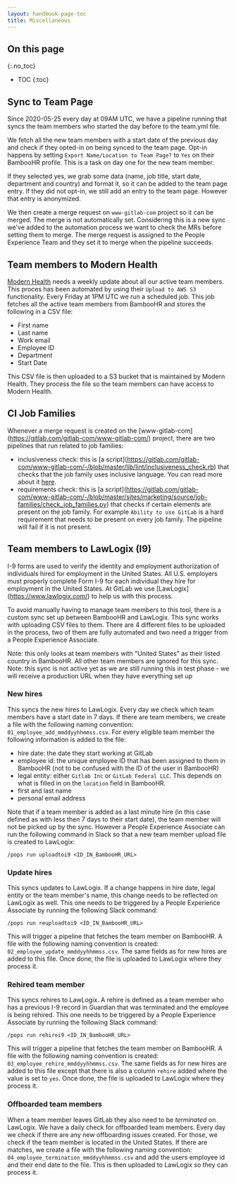 ```yaml
---
layout: handbook-page-toc
title: Miscellaneous
---
```


## On this page

{:.no_toc}

- TOC
{:toc}

## Sync to Team Page

Since 2020-05-25 every day at 09AM UTC, we have a pipeline running that syncs the team members who started
the day before to the team.yml file.

We fetch all the new team members with a start date of the previous day and check if they opted-in on
being synced to the team page. Opt-in happens by setting `Export Name/Location to Team Page?` to `Yes`
on their BambooHR profile. This is a task on day one for the new team member.

If they selected yes, we grab some data (name, job title, start date, department and country) and format it,
so it can be added to the team page entry. If they did not opt-in, we still add an entry to the team page.
However that entry is anonymized.

We then create a merge request on `www-gitlab-com` project so it can be merged. The merge is not automatically set.
Considering this is a new sync we've added to the automation process we want to check the MRs before setting them to merge.
The merge request is assigned to the People Experience Team and they set it to merge when the pipeline succeeds.

## Team members to Modern Health

[Modern Health](/handbook/total-rewards/benefits/modern-health) needs a weekly update about all our active
team members. This proces has been automated by using their `Upload to AWS S3` functionality. Every Friday
at 1PM UTC we run a scheduled job. This job fetches all the active team members from BambooHR and stores
the following in a CSV file:

- First name
- Last name
- Work email
- Employee ID
- Department
- Start Date

This CSV file is then uploaded to a S3 bucket that is maintained by Modern Health. They process the file
so the team members can have access to Modern Health.

## CI Job Families

Whenever a merge request is created on the [www-gitlab-com](<a href="https://gitlab.com/gitlab-com/www-gitlab-com/">https://gitlab.com/gitlab-com/www-gitlab-com/</a>) project, there are two pipelines that run related to job families:

- inclusiveness check: this is [a script](<a href="https://gitlab.com/gitlab-com/www-gitlab-com/-/blob/master/lib/lint/inclusiveness_check.rb">https://gitlab.com/gitlab-com/www-gitlab-com/-/blob/master/lib/lint/inclusiveness_check.rb</a>) that checks that the job family uses inclusive language. You can read more about it [here](/handbook/hiring/job-families/index.html#inclusive-language-check).
- requirements check: this is [a script](<a href="https://gitlab.com/gitlab-com/www-gitlab-com/-/blob/master/sites/marketing/source/job-families/check_job_families.py">https://gitlab.com/gitlab-com/www-gitlab-com/-/blob/master/sites/marketing/source/job-families/check_job_families.py</a>) that checks if certain elements are present on the job family. For example `Ability to use GitLab` is a hard requirement that needs to be present on every job family. The pipeline will fail if it is not present.

## Team members to LawLogix (I9)

I-9 forms are used to verify the identity and employment authorization of individuals hired for employment in the United States. All U.S. employers must properly complete Form I-9 for each individual they hire for employment in the United States. At GitLab we use [LawLogix](<a href="https://www.lawlogix.com/">https://www.lawlogix.com/</a>) to help us with this process.

To avoid manually having to manage team members to this tool, there is a custom sync set up between BambooHR and LawLogix. This sync works with uploading CSV files to them. There are 4 different files to be uploaded in the process, two of them are fully automated and two need a trigger from a People Experience Associate.

Note: this only looks at team members with "United States" as their listed country in BambooHR. All other team members are ignored for this sync.
Note: this sync is not active yet as we are still running this in test phase - we will receive a production URL when they have everything set up

### New hires

This syncs the new hires to LawLogix. Every day we check which team members have a start date in 7 days. If there are team members, we create a file with the following naming convention: `01_employee_add_mmddyyhhmmss.csv`. For every eligible team member the following information is added to the file:

- hire date: the date they start working at GitLab
- employee id: the unique employee ID that has been assigned to them in BambooHR (not to be confused with the ID of the user in BambooHR)
- legal entity: either `Gitlab Inc` or `GitLab Federal LLC`. This depends on what is filled in on the `location` field in BambooHR.
- first and last name
- personal email address

Note that if a team member is added as a last minute hire (in this case defined as with less then 7 days to their start date), the team member will not be picked up by the sync. However a People Experience Associate can run the following command in Slack so that a new team member upload file is created to LawLogix:

`/pops run uploadtoi9 <ID_IN_BambooHR_URL>`

### Update hires

This syncs updates to LawLogix. If a change happens in hire date, legal entity or the team member's name, this change needs to be reflected on LawLogix as well. This one needs to be triggered by a People Experience Associate by running the following Slack command:

`/pops run reuploadtoi9 <ID_IN_BambooHR_URL>`

This will trigger a pipeline that fetches the team member on BambooHR. A file with the following naming convention is created: `02_employee_update_mmddyyhhmmss.csv`. The same fields as for new hires are added to this file. Once done, the file is uploaded to LawLogix where they process it.

### Rehired team member

This syncs rehires to LawLogix. A rehire is defined as a team member who has a previous I-9 record in Guardian that was
terminated and the employee is being rehired. This one needs to be triggered by a People Experience Associate by running the following Slack command:

`/pops run rehirei9 <ID_IN_BambooHR_URL>`

This will trigger a pipeline that fetches the team member on BambooHR. A file with the following naming convention is created: `03_employee_rehire_mmddyyhhmmss.csv`. The same fields as for new hires are added to this file except that there is also a column `rehire` added where the value is set to `yes`. Once done, the file is uploaded to LawLogix where they process it.

### Offboarded team members

When a team member leaves GitLab they also need to be _terminated_ on LawLogix. We have a daily check for offboarded team members. Every day we check if there are any new offboarding issues created. For those, we check if the team member is located in the United States. If there are matches, we create a file with the following naming convention: `04_employee_termination_mmddyyhhmmss.csv` and add the users employee id and their end date to the file. This is then uploaded to LawLogix so they can process it.
